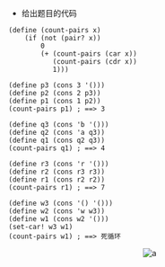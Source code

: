 - 给出题目的代码
```
(define (count-pairs x)
    (if (not (pair? x))
        0
        (+ (count-pairs (car x))
           (count-pairs (cdr x))
           1)))

(define p3 (cons 3 '()))
(define p2 (cons 2 p3))
(define p1 (cons 1 p2))
(count-pairs p1) ; ==> 3

(define q3 (cons 'b '()))
(define q2 (cons 'a q3))
(define q1 (cons q2 q3))
(count-pairs q1) ; ==> 4

(define r3 (cons 'r '()))
(define r2 (cons r3 r3))
(define r1 (cons r2 r2))
(count-pairs r1) ; ==> 7

(define w3 (cons '() '()))
(define w2 (cons 'w w3))
(define w1 (cons w2 '()))
(set-car! w3 w1)
(count-pairs w1) ; ==> 死循环
```
<p align="center">
  <img src="https://github.com/Perry961002/Learning-notes-of-SICP/blob/master/Chap3/exercise/exe3.16-cons/a.jpg" alt="a"/>
</p>